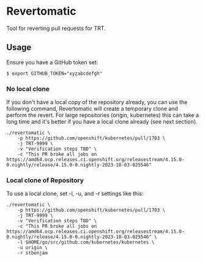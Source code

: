# Revertomatic

Tool for reverting pull requests for TRT.  

## Usage

Ensure you have a GitHub token set:

```
$ export GITHUB_TOKEN="xyzabcdefgh"
```

### No local clone

If you don't have a local copy of the repository already, you can use the
following command, Revertomatic will create a temporary clone and perform the
revert. For large repositories (origin, kubernetes) this can take a long time
and it's better if you have a local clone already (see next section).

```
./revertomatic \
    -p https://github.com/openshift/kubernetes/pull/1703 \
    -j TRT-9999 \
    -v "Verification steps TBD" \
    -c "This PR broke all jobs on https://amd64.ocp.releases.ci.openshift.org/releasestream/4.15.0-0.nightly/release/4.15.0-0.nightly-2023-10-03-025546"
```

### Local clone of Repository

To use a local clone, set -l, -u, and -r settings like this:

```
./revertomatic \
    -p https://github.com/openshift/kubernetes/pull/1703 \
    -j TRT-9999 \
    -v "Verification steps TBD" \
    -c "This PR broke all jobs on https://amd64.ocp.releases.ci.openshift.org/releasestream/4.15.0-0.nightly/release/4.15.0-0.nightly-2023-10-03-025546" \
    -l $HOME/go/src/github.com/kubernetes/kubernetes \
    -u origin \
    -r stbenjam
```
